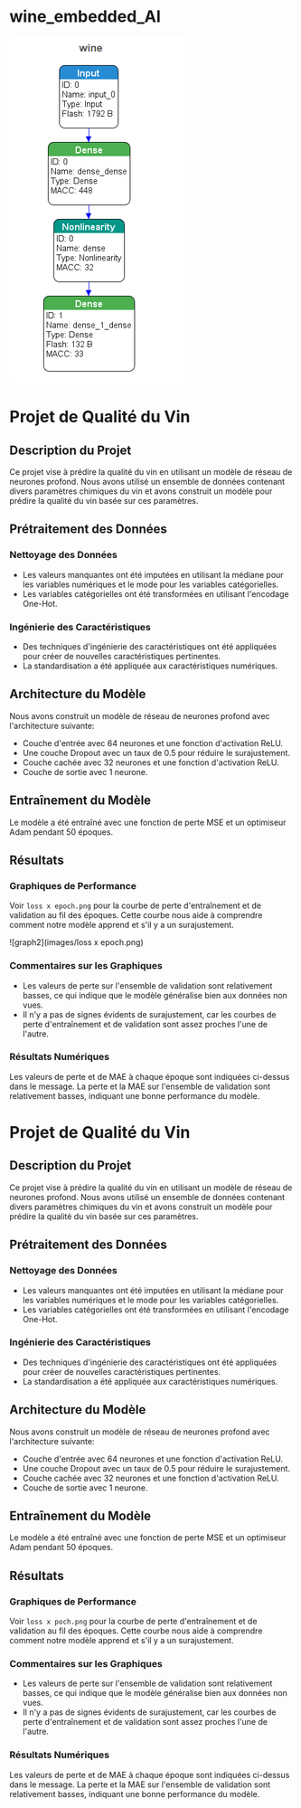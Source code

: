 # wine_embedded_AI
![graph1](images/graph1.png)

# Projet de Qualité du Vin

## Description du Projet
Ce projet vise à prédire la qualité du vin en utilisant un modèle de réseau de neurones profond. Nous avons utilisé un ensemble de données contenant divers paramètres chimiques du vin et avons construit un modèle pour prédire la qualité du vin basée sur ces paramètres.

## Prétraitement des Données
### Nettoyage des Données
- Les valeurs manquantes ont été imputées en utilisant la médiane pour les variables numériques et le mode pour les variables catégorielles.
- Les variables catégorielles ont été transformées en utilisant l'encodage One-Hot.

### Ingénierie des Caractéristiques
- Des techniques d'ingénierie des caractéristiques ont été appliquées pour créer de nouvelles caractéristiques pertinentes.
- La standardisation a été appliquée aux caractéristiques numériques.

## Architecture du Modèle
Nous avons construit un modèle de réseau de neurones profond avec l'architecture suivante:
- Couche d'entrée avec 64 neurones et une fonction d'activation ReLU.
- Une couche Dropout avec un taux de 0.5 pour réduire le surajustement.
- Couche cachée avec 32 neurones et une fonction d'activation ReLU.
- Couche de sortie avec 1 neurone.

## Entraînement du Modèle
Le modèle a été entraîné avec une fonction de perte MSE et un optimiseur Adam pendant 50 époques.

## Résultats
### Graphiques de Performance
Voir `loss x epoch.png` pour la courbe de perte d'entraînement et de validation au fil des époques. Cette courbe nous aide à comprendre comment notre modèle apprend et s'il y a un surajustement.

![graph2](images/loss x epoch.png)

### Commentaires sur les Graphiques
- Les valeurs de perte sur l'ensemble de validation sont relativement basses, ce qui indique que le modèle généralise bien aux données non vues.
- Il n'y a pas de signes évidents de surajustement, car les courbes de perte d'entraînement et de validation sont assez proches l'une de l'autre.

### Résultats Numériques
Les valeurs de perte et de MAE à chaque époque sont indiquées ci-dessus dans le message. La perte et la MAE sur l'ensemble de validation sont relativement basses, indiquant une bonne performance du modèle.


# Projet de Qualité du Vin

## Description du Projet
Ce projet vise à prédire la qualité du vin en utilisant un modèle de réseau de neurones profond. Nous avons utilisé un ensemble de données contenant divers paramètres chimiques du vin et avons construit un modèle pour prédire la qualité du vin basée sur ces paramètres.

## Prétraitement des Données
### Nettoyage des Données
- Les valeurs manquantes ont été imputées en utilisant la médiane pour les variables numériques et le mode pour les variables catégorielles.
- Les variables catégorielles ont été transformées en utilisant l'encodage One-Hot.

### Ingénierie des Caractéristiques
- Des techniques d'ingénierie des caractéristiques ont été appliquées pour créer de nouvelles caractéristiques pertinentes.
- La standardisation a été appliquée aux caractéristiques numériques.

## Architecture du Modèle
Nous avons construit un modèle de réseau de neurones profond avec l'architecture suivante:
- Couche d'entrée avec 64 neurones et une fonction d'activation ReLU.
- Une couche Dropout avec un taux de 0.5 pour réduire le surajustement.
- Couche cachée avec 32 neurones et une fonction d'activation ReLU.
- Couche de sortie avec 1 neurone.

## Entraînement du Modèle
Le modèle a été entraîné avec une fonction de perte MSE et un optimiseur Adam pendant 50 époques.

## Résultats
### Graphiques de Performance
Voir `loss x poch.png` pour la courbe de perte d'entraînement et de validation au fil des époques. Cette courbe nous aide à comprendre comment notre modèle apprend et s'il y a un surajustement.

### Commentaires sur les Graphiques
- Les valeurs de perte sur l'ensemble de validation sont relativement basses, ce qui indique que le modèle généralise bien aux données non vues.
- Il n'y a pas de signes évidents de surajustement, car les courbes de perte d'entraînement et de validation sont assez proches l'une de l'autre.

### Résultats Numériques
Les valeurs de perte et de MAE à chaque époque sont indiquées ci-dessus dans le message. La perte et la MAE sur l'ensemble de validation sont relativement basses, indiquant une bonne performance du modèle.



